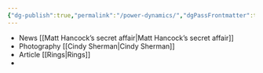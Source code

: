 ```yaml
---
{"dg-publish":true,"permalink":"/power-dynamics/","dgPassFrontmatter":true}
---
```


 - News [[Matt Hancock’s secret affair\|Matt Hancock’s secret affair]]
 - Photography [[Cindy Sherman\|Cindy Sherman]]
- Article [[Rings\|Rings]]
- 